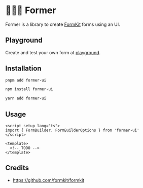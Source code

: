# 👩🏾‍🌾 Former

Former is a library to create [FormKit](https://formkit.com/) forms using an UI.

## Playground

Create and test your own form at [playground](https://geprog.github.io/former).

## Installation

```bash
pnpm add former-ui
```

```bash
npm install former-ui
```

```bash
yarn add former-ui
```

## Usage

```vue
<script setup lang="ts">
import { FormBuilder, FormBuilderOptions } from 'former-ui'
</script>

<template>
  <!-- TODO -->
</template>
```

## Credits

- https://github.com/formkit/formkit
